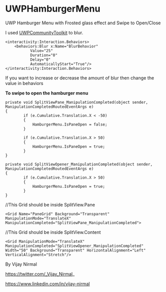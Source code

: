 # UWPHamburgerMenu

UWP Hamburger Menu with Frosted glass effect and Swipe to Open/Close

I used [UWPCommunityToolkit](http://www.uwpcommunitytoolkit.com/en/master/) to blur.

    <interactivity:Interaction.Behaviors>
        <behaviors:Blur x:Name="BlurBehavior" 
               Value="25" 
               Duration="0" 
               Delay="0" 
               AutomaticallyStart="True"/>
    </interactivity:Interaction.Behaviors>
    
If you want to increase or decrease the amount of blur then change the value in behaviors

**To swipe to open the hamburger menu**

    private void SplitViewPane_ManipulationCompleted(object sender, ManipulationCompletedRoutedEventArgs e)
    {
            if (e.Cumulative.Translation.X < -50)
            {
                HamburgerMenu.IsPaneOpen = false;
            }

            if (e.Cumulative.Translation.X > 50)
            {
                HamburgerMenu.IsPaneOpen = true;
            }
    }

    private void SplitViewOpener_ManipulationCompleted(object sender, ManipulationCompletedRoutedEventArgs e)
    {
            if (e.Cumulative.Translation.X > 50)
            {
                HamburgerMenu.IsPaneOpen = true;
            }
    }

//This Grid should be inside SplitView.Pane

    <Grid Name="PaneGrid" Background="Transparent" ManipulationMode="TranslateX" ManipulationCompleted="SplitViewPane_ManipulationCompleted">

//This Grid should be inside SplitView.Content

    <Grid ManipulationMode="TranslateX" ManipulationCompleted="SplitViewOpener_ManipulationCompleted" Width="50" Background="Transparent" HorizontalAlignment="Left" VerticalAlignment="Stretch"/>

By Vijay Nirmal

https://twitter.com/_Vijay_Nirmal_

https://www.linkedin.com/in/vijay-nirmal
